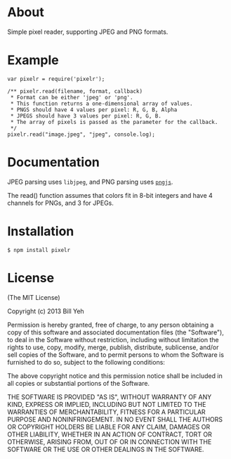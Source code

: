 About
========
Simple pixel reader, supporting JPEG and PNG formats.

Example
==========
```
var pixelr = require('pixelr');

/** pixelr.read(filename, format, callback)
 * Format can be either 'jpeg' or 'png'.
 * This function returns a one-dimensional array of values.
 * PNGS should have 4 values per pixel: R, G, B, Alpha
 * JPEGS should have 3 values per pixel: R, G, B.
 * The array of pixels is passed as the parameter for the callback.
 */
pixelr.read("image.jpeg", "jpeg", console.log);
```

Documentation
===============
JPEG parsing uses `libjpeg`, and PNG parsing uses [`pngjs`](https://npmjs.org/package/pngjs).

The read() function assumes that colors fit in 8-bit integers and have 4 channels for PNGs, and 3 for JPEGs.

Installation
===============
```
$ npm install pixelr
```

License
=========

(The MIT License)

Copyright (c) 2013 Bill Yeh

Permission is hereby granted, free of charge, to any person obtaining a copy
of this software and associated documentation files (the "Software"), to deal
in the Software without restriction, including without limitation the rights
to use, copy, modify, merge, publish, distribute, sublicense, and/or sell
copies of the Software, and to permit persons to whom the Software is
furnished to do so, subject to the following conditions:

The above copyright notice and this permission notice shall be included in
all copies or substantial portions of the Software.

THE SOFTWARE IS PROVIDED "AS IS", WITHOUT WARRANTY OF ANY KIND, EXPRESS OR
IMPLIED, INCLUDING BUT NOT LIMITED TO THE WARRANTIES OF MERCHANTABILITY,
FITNESS FOR A PARTICULAR PURPOSE AND NONINFRINGEMENT. IN NO EVENT SHALL THE
AUTHORS OR COPYRIGHT HOLDERS BE LIABLE FOR ANY CLAIM, DAMAGES OR OTHER
LIABILITY, WHETHER IN AN ACTION OF CONTRACT, TORT OR OTHERWISE, ARISING FROM,
OUT OF OR IN CONNECTION WITH THE SOFTWARE OR THE USE OR OTHER DEALINGS IN
THE SOFTWARE.
